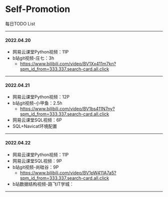 # Self-Promotion
每日TODO List

***

#### 2022.04.20

- 网易云课堂Python视频：11P
- b站git视频-庄七：3h
  - https://www.bilibili.com/video/BV1Xx411m7kn?spm_id_from=333.337.search-card.all.click

***

#### 2022.04.21

- 网易云课堂Python视频：12P
- b站git视频-小甲鱼：2.5h
  - https://www.bilibili.com/video/BV1bs411N7ny?spm_id_from=333.337.search-card.all.click
- 网易云课堂SQL视频：6P
- SQL+Navicat环境配置

***

#### 2022.04.22

- 网易云课堂Python视频：11P
- 网易云课堂SQL视频：9P
- b站git视频-尚硅谷：9P
  - https://www.bilibili.com/video/BV1pW411A7a5?spm_id_from=333.337.search-card.all.click
- b站数据结构视频-路飞IT学城：

***

